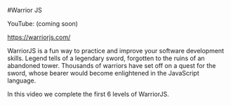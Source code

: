 #Warrior JS

YouTube: (coming soon)

https://warriorjs.com/

WarriorJS is a fun way to practice and improve your software development skills.
Legend tells of a legendary sword, forgotten to the ruins of an abandoned tower. Thousands of warriors have set off on a quest for the sword, whose bearer would become enlightened in the JavaScript language.

In this video we complete the first 6 levels of WarriorJS.
